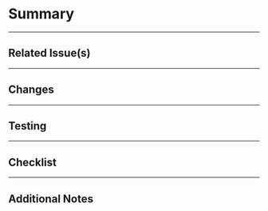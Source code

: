 # Summary

<!-- Briefly describe what this PR does -->

---

## Related Issue(s)

<!-- Link to related issues or tickets if applicable, e.g. Fixes #123 -->

---

## Changes

<!-- List key changes made in this PR -->

---

## Testing

<!-- How did you verify these changes? -->

---

## Checklist

<!--
Make sure to check relevant boxes before submitting the PR:
- [ ] My code follows the style guidelines of this project
- [ ] I have performed a self-review of my own code
- [ ] I have commented my code, particularly in hard-to-understand areas
- [ ] I have added tests that prove my fix is effective or that my feature works
- [ ] I have updated the documentation accordingly
-->

---

## Additional Notes

<!-- Anything else reviewers should know? Context, screenshots, references, etc. -->
